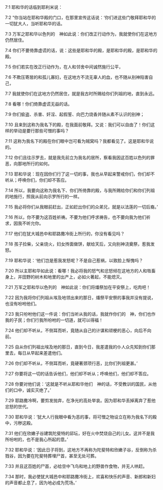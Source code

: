 <a id="1"></a>7:1  耶和华的话临到耶利米说：　  

<a id="2"></a>7:2  “你当站在耶和华殿的门口，在那里宣传这话说：‘你们进这些门敬拜耶和华的一切犹大人，当听耶和华的话。  

<a id="3"></a>7:3  万军之耶和华以色列的　神如此说：你们改正行动作为，我就使你们在这地方仍然居住。  

<a id="4"></a>7:4  你们不要倚靠虚谎的话，说：这些是耶和华的殿，是耶和华的殿，是耶和华的殿。  

<a id="5"></a>7:5  你们若实在改正行动作为，在人和邻舍中间诚然施行公平，  

<a id="6"></a>7:6  不欺压寄居的和孤儿寡妇，在这地方不流无辜人的血，也不随从别神陷害自己，  

<a id="7"></a>7:7  我就使你们在这地方仍然居住，就是我古时所赐给你们列祖的地，直到永远。  

<a id="8"></a>7:8  看哪！你们倚靠虚谎无益的话。  

<a id="9"></a>7:9  你们偷盗、杀害、奸淫、起假誓、向巴力烧香并随从素不认识的别神；  

<a id="10"></a>7:10  且来到这称为我名下的殿，在我面前敬拜。又说：我们可以自由了！你们这样的举动是要行那些可憎的事吗？  

<a id="11"></a>7:11  这称为我名下的殿在你们眼中岂可看为贼窝吗？我都看见了。这是耶和华说的。  

<a id="12"></a>7:12  你们且往示罗去，就是我先前立为我名的居所，察看我因这百姓以色列的罪恶，向那地所行的如何。　  

<a id="13"></a>7:13  耶和华说：现在因你们行了这一切的事，我也从早起来警戒你们，你们却不听从；呼唤你们，你们却不答应。  

<a id="14"></a>7:14  所以，我要向这称为我名下、你们所倚靠的殿，与我所赐给你们和你们列祖的地施行，照我从前向示罗所行的一样。  

<a id="15"></a>7:15  我必将你们从我眼前赶出，正如赶出你们的众弟兄，就是以法莲的一切后裔。’  

<a id="16"></a>7:16  所以，你不要为这百姓祈祷。不要为他们呼求祷告，也不要向我为他们祈求，因我不听允你。  

<a id="17"></a>7:17  他们在犹大城邑中和耶路撒冷街上所行的，你没有看见吗？  

<a id="18"></a>7:18  孩子捡柴，父亲烧火，妇女抟面做饼，献给天后，又向别神浇奠祭，惹我发怒。  

<a id="19"></a>7:19  耶和华说：‘他们岂是惹我发怒呢？不是自己惹祸，以致脸上惭愧吗？  

<a id="20"></a>7:20  所以主耶和华如此说：看哪！我必将我的怒气和忿怒倾在这地方的人和牲畜身上，并田野的树木和地里的出产上，必如火著起，不能熄灭。  

<a id="21"></a>7:21  万军之耶和华以色列的　神如此说：你们将燔祭加在平安祭上，吃肉吧！  

<a id="22"></a>7:22  因为我将你们列祖从埃及地领出来的那日，燔祭平安祭的事我并没有提说，也没有吩咐他们。  

<a id="23"></a>7:23  我只吩咐他们这一件说：你们当听从我的话，我就作你们的　神，你们也作我的子民；你们行我所吩咐的一切道，就可以得福！  

<a id="24"></a>7:24  他们却不听从，不侧耳而听，竟随从自己的计谋和顽梗的恶心，向后不向前。  

<a id="25"></a>7:25  自从你们列祖出埃及地的那日，直到今日，我差遣我的仆人众先知到你们那里去，每日从早起来差遣他们。  

<a id="26"></a>7:26  你们却不听从，不侧耳而听，竟硬著颈项行恶，比你们列祖更甚。’  

<a id="27"></a>7:27  你要将这一切的话告诉他们，他们却不听从；呼唤他们，他们却不答应。  

<a id="28"></a>7:28  你要对他们说：‘这就是不听从耶和华他们　神的话，不受教训的国民，从他们的口中，诚实灭绝了。’  

<a id="29"></a>7:29  耶路撒冷啊，要剪发抛弃，在净光的高处举哀。因为耶和华丢掉离弃了惹他忿怒的世代。  

<a id="30"></a>7:30  耶和华说：‘犹大人行我眼中看为恶的事，将可憎之物设立在称为我名下的殿中，污秽这殿。  

<a id="31"></a>7:31  他们在欣嫩子谷建筑陀斐特的邱坛，好在火中焚烧自己的儿女。这并不是我所吩咐的，也不是我心所起的意。’  

<a id="32"></a>7:32  耶和华说：‘因此日子将到，这地方不再称为陀斐特和欣嫩子谷，反倒称为杀戮谷，因为要在陀斐特葬埋尸首，甚至无处可葬。  

<a id="33"></a>7:33  并且这百姓的尸首，必给空中飞鸟和地上的野兽作食物，并无人哄赶。  

<a id="34"></a>7:34  那时，我必使犹大城邑中和耶路撒冷街上，欢喜和快乐的声音、新郎和新妇的声音都止息了，因为地必成为荒场。’  
